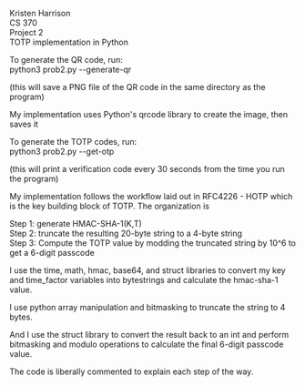 Kristen Harrison  
CS 370  
Project 2  
TOTP implementation in Python  
  
  
  
  
To generate the QR code, run:  
	python3 prob2.py --generate-qr  
  
(this will save a PNG file of the QR code in the same directory as the program)  
  
My implementation uses Python's qrcode library to create the image, then saves it  
  
  
  
  
To generate the TOTP codes, run:  
	python3 prob2.py --get-otp  
   
(this will print a verification code every 30 seconds from the time you run the program)  
  
My implementation follows the workflow laid out in RFC4226 - HOTP which is the key building block of TOTP. The organization is   
  
Step 1: generate HMAC-SHA-1(K,T)  
Step 2: truncate the resulting 20-byte string to a 4-byte string  
Step 3: Compute the TOTP value by modding the truncated string by 10^6 to get a 6-digit passcode  
  
I use the time, math, hmac, base64, and struct libraries to convert my key and time_factor variables into bytestrings and calculate the hmac-sha-1 value.  
  
I use python array manipulation and bitmasking to truncate the string to 4 bytes.  
  
And I use the struct library to convert the result back to an int and perform bitmasking and modulo operations to calculate the final 6-digit passcode value.  
  
The code is liberally commented to explain each step of the way.  
